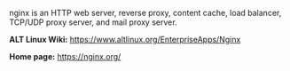 nginx is an HTTP web server, reverse proxy, content cache, load balancer, TCP/UDP proxy server, and mail proxy server.

**ALT Linux Wiki:**
<https://www.altlinux.org/EnterpriseApps/Nginx>

**Home page:** <https://nginx.org/>
